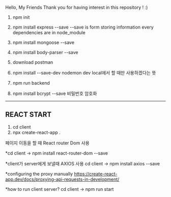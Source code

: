Hello, My Friends
Thank you for having interest in this repository ! :)

1. npm init
2. npm install express --save
--save is form storing information
every dependencies are in node_module


3. npm install mongoose --save

4. npm install body-parser --save

5. download postman

6. npm install --save-dev nodemon
dev local에서 할 때만 사용하겠다는 뜻

7. npm run backend

8. npm install bcrypt --save 
비밀번호 암호화
------------------------------------------
REACT START
------------------------------------------

1. cd client
2. npx create-react-app .

페이지 이동을 할 때 React router Dom 사용

*cd client -> npm install react-router-dom --save

*client가 server에게 보낼때 AXIOS 사용
cd client -> npm install axios --save

*configuring the proxy manually
https://create-react-app.dev/docs/proxying-api-requests-in-development/


*how to run client server? 
cd client -> npm run start